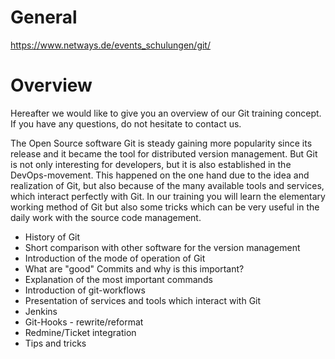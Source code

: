 # General

https://www.netways.de/events_schulungen/git/

# Overview

Hereafter we would like to give you an overview of our Git training concept. If you have any questions, do not hesitate to contact us.

The Open Source software Git is steady gaining more popularity since its release and it became the tool for distributed version management. But Git is not only interesting for developers, but it is also established in the DevOps-movement. This happened on the one hand due to the idea and realization of Git, but also because of the many available tools and services, which interact perfectly with Git.
In our training you will learn the elementary working method of Git but also some tricks which can be very useful in the daily work with the source code management.


* History of Git
* Short comparison with other software  for the version management
* Introduction of the mode of operation of Git
* What are "good" Commits and why is this important?
* Explanation of the most important commands
* Introduction of git-workflows
* Presentation of services and tools which interact with Git
 * Jenkins
 * Git-Hooks - rewrite/reformat
 * Redmine/Ticket integration
* Tips and tricks

